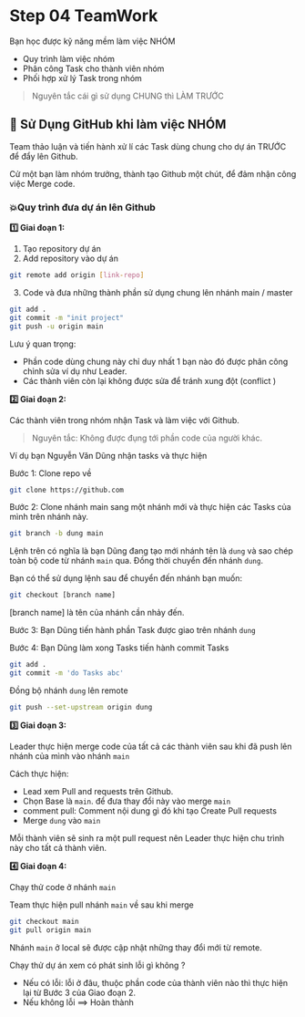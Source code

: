 # Step 04 TeamWork

Bạn học được kỹ năng mềm làm việc NHÓM

- Quy trình làm việc nhóm
- Phân công Task cho thành viên nhóm
- Phối hợp xử lý Task trong nhóm


>Nguyên tắc cái gì sử dụng CHUNG thì LÀM TRƯỚC

## 💛 Sử Dụng GitHub khi làm việc NHÓM

Team thảo luận và tiến hành xử lí các Task dùng chung cho dự án TRƯỚC để đẩy lên Github.

Cử một bạn làm nhóm trưởng, thành tạo Github một chút, để đảm nhận công việc Merge code.

### 💥Quy trình đưa dự án lên Github

**1️⃣ Giai đoạn 1:**

1. Tạo repository dự án
2. Add repository vào dự án

```bash
git remote add origin [link-repo]
```
3. Code và đưa những thành phần sử dụng chung lên nhánh main / master

```bash
git add .
git commit -m "init project"
git push -u origin main
```

Lưu ý quan trọng:

- Phần code dùng chung này chỉ duy nhất 1 bạn nào đó được phân công chỉnh sửa ví dụ như Leader. 
- Các thành viên còn lại không được sửa để tránh xung đột (conflict )

**2️⃣ Giai đoạn 2:**

Các thành viên trong nhóm nhận Task và làm việc với Github.

>Nguyên tắc: Không được đụng tới phần code của người khác.

Ví dụ bạn Nguyễn Văn Dũng nhận tasks và thực hiện

Bước 1: Clone repo về

```bash
git clone https://github.com
```

Bước 2: Clone nhánh main sang một nhánh mới và thực hiện các Tasks của mình trên nhánh này.

```bash
git branch -b dung main
```

Lệnh trên có nghĩa là bạn Dũng đang tạo mới nhánh tên là `dung` và sao chép toàn bộ code từ nhánh `main` qua. Đồng thời chuyển đến nhánh `dung`.

Bạn có thể sử dụng lệnh sau để chuyển đến nhánh bạn muốn:

```bash
git checkout [branch name]
```

[branch name] là tên của nhánh cần nhảy đến.

Bước 3: Bạn Dũng tiến hành phần Task được giao trên nhánh `dung`

Bước 4: Bạn Dũng làm xong Tasks tiến hành commit Tasks

```bash
git add .
git commit -m 'do Tasks abc'
```

Đồng bộ nhánh `dung` lên remote

```bash
git push --set-upstream origin dung
```

**3️⃣ Giai đoạn 3:**

Leader thực hiện merge code của tất cả các thành viên sau khi đã push lên nhánh của mình vào nhánh `main`

Cách thực hiện:


-  Lead xem Pull and requests trên Github.
- Chọn Base là `main`. để đưa thay đổi này vào merge `main`
- comment pull: Comment nội dung gì đó khi tạo Create Pull requests
- Merge `dung` vào `main`

Mỗi thành viên sẽ sinh ra một pull request nên Leader thực hiện chu trình này cho tất cả thành viên.

**4️⃣ Giai đoạn 4:**

Chạy thử code ở nhánh `main`

Team thực hiện pull nhánh `main` về sau khi merge

```bash
git checkout main
git pull origin main
```

Nhánh `main` ở local sẽ được cập nhật những thay đổi mới từ remote.

Chạy thử dự án xem có phát sinh lỗi gì không ?

- Nếu có lỗi: lỗi ở đâu, thuộc phần code của thành viên nào thì thực hiện lại từ Bước 3 của Giao đoạn 2.
- Nếu không lỗi ==> Hoàn thành